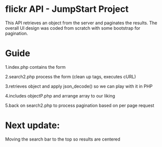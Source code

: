 flickr API - JumpStart Project
==============================

This API retrieves an object from the server and paginates the results.
The overall UI design was coded from scratch with some bootstrap for pagination.

Guide
======
1.index.php contains the form

2.search2.php process the form (clean up tags, executes cURL)

3.retrieves object and apply json_decode() so we can play with it in PHP

4.includes objectP.php and arrange array to our liking

5.back on search2.php to process pagination based on per page request


Next update:
===========
Moving the search bar to the top so results are centered
